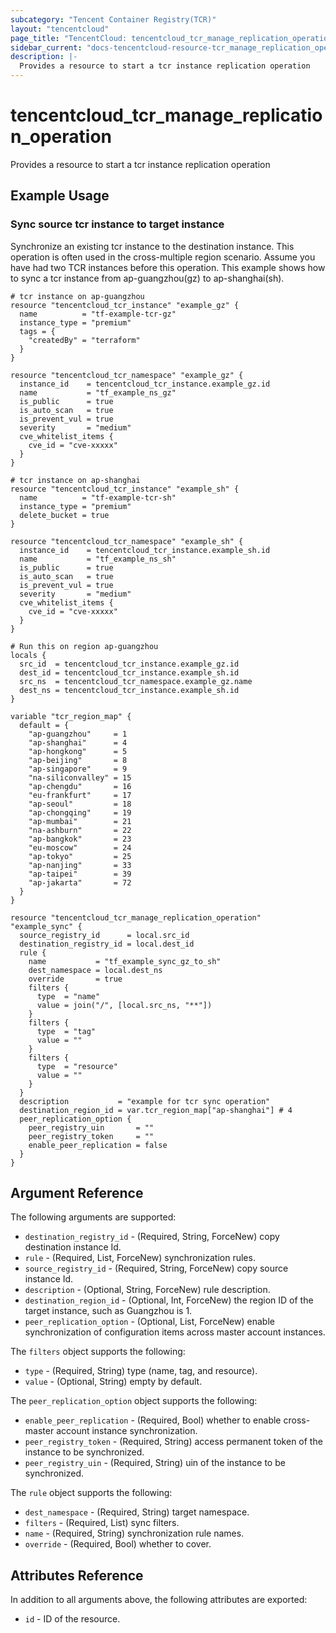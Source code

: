 ```yaml
---
subcategory: "Tencent Container Registry(TCR)"
layout: "tencentcloud"
page_title: "TencentCloud: tencentcloud_tcr_manage_replication_operation"
sidebar_current: "docs-tencentcloud-resource-tcr_manage_replication_operation"
description: |-
  Provides a resource to start a tcr instance replication operation
---
```


# tencentcloud_tcr_manage_replication_operation

Provides a resource to start a tcr instance replication operation

## Example Usage

### Sync source tcr instance to target instance

Synchronize an existing tcr instance to the destination instance. This operation is often used in the cross-multiple region scenario.
Assume you have had two TCR instances before this operation. This example shows how to sync a tcr instance from ap-guangzhou(gz) to ap-shanghai(sh).

```hcl
# tcr instance on ap-guangzhou
resource "tencentcloud_tcr_instance" "example_gz" {
  name          = "tf-example-tcr-gz"
  instance_type = "premium"
  tags = {
    "createdBy" = "terraform"
  }
}

resource "tencentcloud_tcr_namespace" "example_gz" {
  instance_id    = tencentcloud_tcr_instance.example_gz.id
  name           = "tf_example_ns_gz"
  is_public      = true
  is_auto_scan   = true
  is_prevent_vul = true
  severity       = "medium"
  cve_whitelist_items {
    cve_id = "cve-xxxxx"
  }
}

# tcr instance on ap-shanghai
resource "tencentcloud_tcr_instance" "example_sh" {
  name          = "tf-example-tcr-sh"
  instance_type = "premium"
  delete_bucket = true
}

resource "tencentcloud_tcr_namespace" "example_sh" {
  instance_id    = tencentcloud_tcr_instance.example_sh.id
  name           = "tf_example_ns_sh"
  is_public      = true
  is_auto_scan   = true
  is_prevent_vul = true
  severity       = "medium"
  cve_whitelist_items {
    cve_id = "cve-xxxxx"
  }
}
```



```hcl
# Run this on region ap-guangzhou
locals {
  src_id  = tencentcloud_tcr_instance.example_gz.id
  dest_id = tencentcloud_tcr_instance.example_sh.id
  src_ns  = tencentcloud_tcr_namespace.example_gz.name
  dest_ns = tencentcloud_tcr_instance.example_sh.id
}

variable "tcr_region_map" {
  default = {
    "ap-guangzhou"     = 1
    "ap-shanghai"      = 4
    "ap-hongkong"      = 5
    "ap-beijing"       = 8
    "ap-singapore"     = 9
    "na-siliconvalley" = 15
    "ap-chengdu"       = 16
    "eu-frankfurt"     = 17
    "ap-seoul"         = 18
    "ap-chongqing"     = 19
    "ap-mumbai"        = 21
    "na-ashburn"       = 22
    "ap-bangkok"       = 23
    "eu-moscow"        = 24
    "ap-tokyo"         = 25
    "ap-nanjing"       = 33
    "ap-taipei"        = 39
    "ap-jakarta"       = 72
  }
}

resource "tencentcloud_tcr_manage_replication_operation" "example_sync" {
  source_registry_id      = local.src_id
  destination_registry_id = local.dest_id
  rule {
    name           = "tf_example_sync_gz_to_sh"
    dest_namespace = local.dest_ns
    override       = true
    filters {
      type  = "name"
      value = join("/", [local.src_ns, "**"])
    }
    filters {
      type  = "tag"
      value = ""
    }
    filters {
      type  = "resource"
      value = ""
    }
  }
  description           = "example for tcr sync operation"
  destination_region_id = var.tcr_region_map["ap-shanghai"] # 4
  peer_replication_option {
    peer_registry_uin       = ""
    peer_registry_token     = ""
    enable_peer_replication = false
  }
}
```

## Argument Reference

The following arguments are supported:

* `destination_registry_id` - (Required, String, ForceNew) copy destination instance Id.
* `rule` - (Required, List, ForceNew) synchronization rules.
* `source_registry_id` - (Required, String, ForceNew) copy source instance Id.
* `description` - (Optional, String, ForceNew) rule description.
* `destination_region_id` - (Optional, Int, ForceNew) the region ID of the target instance, such as Guangzhou is 1.
* `peer_replication_option` - (Optional, List, ForceNew) enable synchronization of configuration items across master account instances.

The `filters` object supports the following:

* `type` - (Required, String) type (name, tag, and resource).
* `value` - (Optional, String) empty by default.

The `peer_replication_option` object supports the following:

* `enable_peer_replication` - (Required, Bool) whether to enable cross-master account instance synchronization.
* `peer_registry_token` - (Required, String) access permanent token of the instance to be synchronized.
* `peer_registry_uin` - (Required, String) uin of the instance to be synchronized.

The `rule` object supports the following:

* `dest_namespace` - (Required, String) target namespace.
* `filters` - (Required, List) sync filters.
* `name` - (Required, String) synchronization rule names.
* `override` - (Required, Bool) whether to cover.

## Attributes Reference

In addition to all arguments above, the following attributes are exported:

* `id` - ID of the resource.




